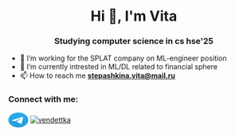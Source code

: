 <h1 align="center">Hi 👋, I'm Vita</h1>
<h3 align="center">Studying computer science in cs hse'25</h3>

- 🔭 I’m working for the SPLAT company on ML-engineer position
- 🌱 I’m currently intrested in ML/DL related to financial sphere
- 📫 How to reach me **stepashkina.vita@mail.ru**

<h3 align="left">Connect with me:</h3>
<p align="left">
  <a href="https://t.me/vendettka" target="blank"><img align="center" src="https://raw.githubusercontent.com/shbov/shbov/main/telegram.svg" alt="vendettka" height="30" width="40" /></a>
<a href="https://instagram.com/_vendettka_" target="blank"><img align="center" src="https://raw.githubusercontent.com/rahuldkjain/github-profile-readme-generator/master/src/images/icons/Social/instagram.svg" alt="vendettka" height="30" width="40" /></a>
</p>


<!--
**imunellka/imunellka** is a ✨ _special_ ✨ repository because its `README.md` (this file) appears on your GitHub profile.

Here are some ideas to get you started:

- 🔭 I’m currently working on ...
- 🌱 I’m currently learning ...
- 👯 I’m looking to collaborate on ...
- 🤔 I’m looking for help with ...
- 💬 Ask me about ...
- 📫 How to reach me: ...
- 😄 Pronouns: ...
- ⚡ Fun fact: ...
-->
